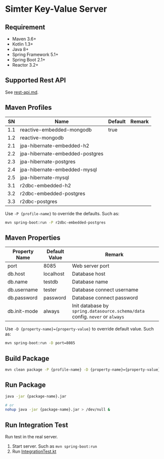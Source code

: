 #  Simter Key-Value Server

## Requirement

- Maven 3.6+
- Kotlin 1.3+
- Java 8+
- Spring Framework 5.1+
- Spring Boot 2.1+
- Reactor 3.2+

## Supported Rest API

See [rest-api.md](../docs/rest-api.md).

## Maven Profiles

| SN  | Name                            | Default | Remark 
|-----|---------------------------------|---------|--------
| 1.1 | reactive-embedded-mongodb       | true    |
| 1.2 | reactive-mongodb                |         |
| 2.1 | jpa-hibernate-embedded-h2       |         |
| 2.2 | jpa-hibernate-embedded-postgres |         |
| 2.3 | jpa-hibernate-postgres          |         |
| 2.4 | jpa-hibernate-embedded-mysql    |         |
| 2.5 | jpa-hibernate-mysql             |         |
| 3.1 | r2dbc-embedded-h2               |         |
| 3.2 | r2dbc-embedded-postgres         |         |
| 3.3 | r2dbc-postgres                  |         |

Use `-P {profile-name}` to override the defaults. Such as:

```bash
mvn spring-boot:run -P r2dbc-embedded-postgres
```

## Maven Properties

Property Name | Default Value | Remark
--------------|---------------|--------
port          | 8085          | Web server port
db.host       | localhost     | Database host
db.name       | testdb        | Database name
db.username   | tester        | Database connect username
db.password   | password      | Database connect password
db.init-mode  | always        | Init database by `spring.datasource.schema/data` config. `never` or `always`

Use `-D {property-name}={property-value}` to override default value. Such as:

```bash
mvn spring-boot:run -D port=8085
```

## Build Package

```bash
mvn clean package -P {profile-name} -D {property-name}={property-value}
```

## Run Package

```bash
java -jar {package-name}.jar

# or
nohup java -jar {package-name}.jar > /dev/null &
```

## Run Integration Test

Run test in the real server.

1. Start server. Such as `mvn spring-boot:run`
2. Run [IntegrationTest.kt]


[Embedded MongoDB]: https://github.com/flapdoodle-oss/de.flapdoodle.embed.mongo#embedded-mongodb
[MongoDB]: https://www.mongodb.com
[HyperSQL]: http://hsqldb.org
[PostgreSQL]: https://www.postgresql.org
[IntegrationTest.kt]: https://github.com/simter/simter-kv/blob/master/simter-kv-starter/src/test/kotlin/tech/simter/kv/starter/IntegrationTest.kt